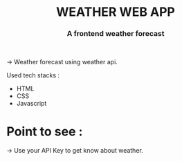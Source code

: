 <h1 align="center">WEATHER WEB APP</h1>

<h3 align="center">A frontend weather forecast</h3>
<br>
<p>-> Weather forecast using weather api.</p>
<p>Used tech stacks :</p>
<ul>
    <li>HTML</li>
    <li>CSS</li>
    <li>Javascript</li>
</ul>
<h1>Point to see :</h1>
<p>-> Use your API Key to get know about weather.</p>
